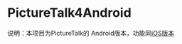 # PictureTalk4Android

说明：本项目为PictureTalk的 Android版本，功能同[iOS版本](https://github.com/nowszhao/PictureTalk)


